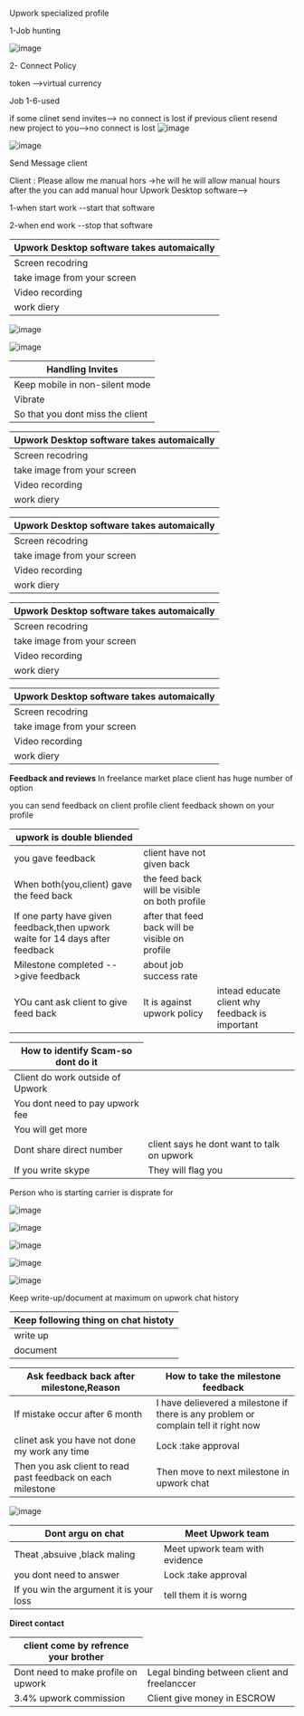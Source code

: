 Upwork specialized profile

1-Job hunting 

![image](https://github.com/princit/FreeLancing/assets/29123911/f1ebcf76-58fd-438b-bf17-298142cc6fde)

2- Connect Policy

token -->virtual currency
 
Job 1-6-used

if some clinet send invites--> no connect is lost
if previous client resend new project to you-->no connect is lost
![image](https://github.com/princit/FreeLancing/assets/29123911/993c0dea-cd06-42a2-af6e-324a414d72c1)

![image](https://github.com/princit/FreeLancing/assets/29123911/a1abdb48-5b2b-47e1-845d-ad21692cfdb6)

Send Message client

Client : Please allow me manual hors ->he will he will allow manual hours after the you can add manual hour
Upwork Desktop software-->

1-when start work --start that software

2-when end work --stop that software


<table>
    <thead>
      <tr>
        <th>Upwork Desktop software takes automaically</th>
      </tr>
    </thead>
    <tbody>
        <tr>
            <td>Screen recodring</td>         
        </tr>
        <tr>
            <td>take image from your screen</td>
       </tr>
        <tr>
            <td>Video recording</td>         
       </tr>
        <tr>
            <td>work diery</td>         
       </tr>       
    </tbody>
  </table>

![image](https://github.com/princit/FreeLancing/assets/29123911/6bbed9ec-8ef4-4b40-8e3e-2b584e2fcb3e)

![image](https://github.com/princit/FreeLancing/assets/29123911/7f733ece-baad-42d0-a0ea-b55ae2361fd6)

<table>
    <thead>
      <tr>
        <th>Handling Invites</th>
      </tr>
    </thead>
    <tbody>
        <tr>
            <td>Keep mobile in non-silent mode</td>         
        </tr>
        <tr>
            <td>Vibrate</td>
       </tr>
        <tr>
            <td>So that you dont miss the client</td>         
       </tr>   
    </tbody>
  </table>

<table>
    <thead>
      <tr>
        <th>Upwork Desktop software takes automaically</th>
      </tr>
    </thead>
    <tbody>
        <tr>
            <td>Screen recodring</td>         
        </tr>
        <tr>
            <td>take image from your screen</td>
       </tr>
        <tr>
            <td>Video recording</td>         
       </tr>
        <tr>
            <td>work diery</td>         
       </tr>       
    </tbody>
  </table>
<table>
    <thead>
      <tr>
        <th>Upwork Desktop software takes automaically</th>
      </tr>
    </thead>
    <tbody>
        <tr>
            <td>Screen recodring</td>         
        </tr>
        <tr>
            <td>take image from your screen</td>
       </tr>
        <tr>
            <td>Video recording</td>         
       </tr>
        <tr>
            <td>work diery</td>         
       </tr>       
    </tbody>
  </table>
<table>
    <thead>
      <tr>
        <th>Upwork Desktop software takes automaically</th>
      </tr>
    </thead>
    <tbody>
        <tr>
            <td>Screen recodring</td>         
        </tr>
        <tr>
            <td>take image from your screen</td>
       </tr>
        <tr>
            <td>Video recording</td>         
       </tr>
        <tr>
            <td>work diery</td>         
       </tr>       
    </tbody>
  </table>
<table>
    <thead>
      <tr>
        <th>Upwork Desktop software takes automaically</th>
      </tr>
    </thead>
    <tbody>
        <tr>
            <td>Screen recodring</td>         
        </tr>
        <tr>
            <td>take image from your screen</td>
       </tr>
        <tr>
            <td>Video recording</td>         
       </tr>
        <tr>
            <td>work diery</td>         
       </tr>       
    </tbody>
  </table>

**Feedback and reviews**
In freelance market place client has huge number of option

you can send feedback on client profile 
client feedback shown on your profile


<table>
    <thead>
      <tr>
        <th>upwork is double bliended</th>
      </tr>
    </thead>
    <tbody>
        <tr>
            <td>you gave feedback </td> 
           <td>client have not given back </td>
        </tr>
        <tr>
            <td>When both(you,client) gave the feed back </td>
            <td>the feed back will be visible on both profile</td>
        </tr>
         <tr>
            <td>If one party have given feedback,then upwork waite for 14 days after feedback </td>
            <td>after that feed back will be visible on profile</td>
        </tr>
        <tr>
            <td>Milestone completed -->give feedback </td>
            <td>about job success rate</td>
        </tr>
         <tr>
            <td>YOu cant ask client to give feed back </td>
            <td>It is against upwork policy</td>
            <td>intead educate client why feedback is important</td>
        </tr>
    </tbody>
  </table>

  
  <table>
    <thead>
      <tr>
        <th>How to identify Scam-so dont do it</th>
      </tr>
    </thead>
    <tbody>
        <tr>
            <td>Client do work outside of Upwork</td>         
        </tr>
        <tr>
            <td>You dont need to pay upwork fee</td>
       </tr>
        <tr>
            <td>You will get more</td>         
       </tr>
        <tr>
            <td>Dont share direct number</td>    
            <td>client says he dont want to talk on upwork</td>   
       </tr>
        <tr>
            <td>If you write skype </td>         
            <td>They will flag you   </td>         
        </tr>
    </tbody>
  </table>

Person who is starting carrier is disprate for 


![image](https://github.com/princit/FreeLancing/assets/29123911/eee77406-c7b8-4556-964d-c1c1d472f0fd)


![image](https://github.com/princit/FreeLancing/assets/29123911/8a8e8c10-803b-4162-b5e9-ed564a04e62a)


![image](https://github.com/princit/FreeLancing/assets/29123911/307f9e58-c6e0-40dc-a2a9-f51e0cc2fd54)

![image](https://github.com/princit/FreeLancing/assets/29123911/7052750e-0898-4123-9fa6-b5a1f4fab87c)

![image](https://github.com/princit/FreeLancing/assets/29123911/a0a9efe3-cc78-4383-9d25-6f776979463d)

Keep write-up/document at maximum on upwork chat history

  <table>
    <thead>
      <tr>
        <th>Keep following thing on chat histoty</th>
      </tr>
    </thead>
    <tbody>
        <tr>
            <td>write up</td>         
        </tr>
        <tr>
            <td> document</td>
       </tr>
    </tbody>
  </table>

  <table>
    <thead>
      <tr>
        <th> Ask feedback back after milestone,Reason</th>
        <th> How to take the milestone feedback </th>
      </tr>
    </thead>
    <tbody>
        <tr>
            <td>If mistake occur after 6 month</td>  
            <td>I have delievered a milestone if there is any problem or complain tell it right now</td>         
        </tr>        
     <tr>
            <td>clinet ask you have not done my work any time</td>       
            <td>Lock :take approval</td>       
        </tr>
     <tr>
        <td>Then you ask client to read past feedback on each milestone</td>         
        <td>Then move to next milestone in upwork chat</td>         
     </tr>
    </tbody>
  </table>
 
![image](https://github.com/princit/FreeLancing/assets/29123911/774f1b58-9897-44de-951c-a9bd17f0d3b1)


  <table>
    <thead>
      <tr>
        <th> Dont argu on chat</th>
        <th> Meet Upwork team</th>
      </tr>
    </thead>
    <tbody>
        <tr>
            <td>Theat ,absuive ,black maling</td>  
            <td>Meet upwork team with evidence</td>         
        </tr>        
     <tr>
            <td>you dont need to answer</td>       
            <td>Lock :take approval</td>       
        </tr>
     <tr>
        <td>If you win the argument it is your loss</td>         
        <td>tell them it is worng</td>         
     </tr>
    </tbody>
  </table>
  
  **Direct contact**
  <table>
    <thead>
      <tr>
        <th> client come by refrence your brother</th>
      </tr>
    </thead>
    <tbody>
        <tr>
            <td> Dont need to make profile on upwork</td>  
            <td>Legal binding between client and freelanccer</td>         
        </tr>        
     <tr>
            <td>3.4% upwork commission</td>       
            <td>Client give money in ESCROW</td>       
        </tr>
    </tbody>
  </table>
  
  
